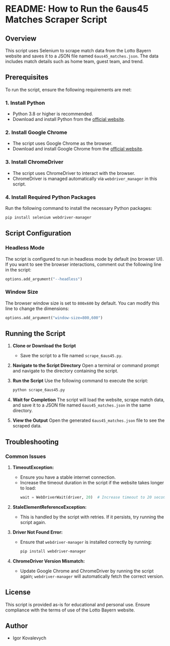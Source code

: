 # README: How to Run the 6aus45 Matches Scraper Script

## Overview

This script uses Selenium to scrape match data from the Lotto Bayern website and saves it to a JSON file named `6aus45_matches.json`. The data includes match details such as home team, guest team, and trend.

## Prerequisites

To run the script, ensure the following requirements are met:

### 1. Install Python

- Python 3.8 or higher is recommended.
- Download and install Python from the [official website](https://www.python.org/downloads/).

### 2. Install Google Chrome

- The script uses Google Chrome as the browser.
- Download and install Google Chrome from the [official website](https://www.google.com/chrome/).

### 3. Install ChromeDriver

- The script uses ChromeDriver to interact with the browser.
- ChromeDriver is managed automatically via `webdriver_manager` in this script.

### 4. Install Required Python Packages

Run the following command to install the necessary Python packages:

```bash
pip install selenium webdriver-manager
```

## Script Configuration

### Headless Mode

The script is configured to run in headless mode by default (no browser UI). If you want to see the browser interactions, comment out the following line in the script:

```python
options.add_argument("--headless")
```

### Window Size

The browser window size is set to `800x600` by default. You can modify this line to change the dimensions:

```python
options.add_argument("window-size=800,600")
```

## Running the Script

1. **Clone or Download the Script**

   - Save the script to a file named `scrape_6aus45.py`.

2. **Navigate to the Script Directory**
   Open a terminal or command prompt and navigate to the directory containing the script.

3. **Run the Script**
   Use the following command to execute the script:

   ```bash
   python scrape_6aus45.py
   ```

4. **Wait for Completion**
   The script will load the website, scrape match data, and save it to a JSON file named `6aus45_matches.json` in the same directory.

5. **View the Output**
   Open the generated `6aus45_matches.json` file to see the scraped data.

## Troubleshooting

### Common Issues

1. **TimeoutException:**

   - Ensure you have a stable internet connection.
   - Increase the timeout duration in the script if the website takes longer to load:
     ```python
     wait = WebDriverWait(driver, 20)  # Increase timeout to 20 seconds
     ```

2. **StaleElementReferenceException:**

   - This is handled by the script with retries. If it persists, try running the script again.

3. **Driver Not Found Error:**

   - Ensure that `webdriver-manager` is installed correctly by running:
     ```bash
     pip install webdriver-manager
     ```

4. **ChromeDriver Version Mismatch:**
   - Update Google Chrome and ChromeDriver by running the script again; `webdriver-manager` will automatically fetch the correct version.

## License

This script is provided as-is for educational and personal use. Ensure compliance with the terms of use of the Lotto Bayern website.

## Author

- Igor Kovalevych
